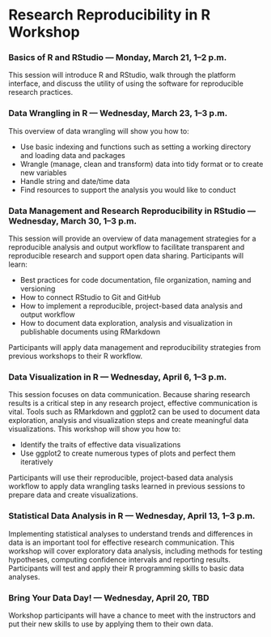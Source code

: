 <p align=center><h1>Research Reproducibility in R<br>Workshop</h1></p>

### Basics of R and RStudio — Monday, March 21, 1–2 p.m.

This session will introduce R and RStudio, walk through the platform interface, and discuss the utility of using the software for reproducible research practices. 

### Data Wrangling in R — Wednesday, March 23, 1–3 p.m.

This overview of data wrangling will show you how to:

- Use basic indexing and functions such as setting a working directory and loading data and packages
- Wrangle (manage, clean and transform) data into tidy format or to create new variables
- Handle string and date/time data
- Find resources to support the analysis you would like to conduct

### Data Management and Research Reproducibility in RStudio — Wednesday, March 30, 1–3 p.m.

This session will provide an overview of data management strategies for a reproducible analysis and output workflow to facilitate transparent and reproducible research and support open data sharing. Participants will learn:

- Best practices for code documentation, file organization, naming and versioning
- How to connect RStudio to Git and GitHub
- How to implement a reproducible, project-based data analysis and output workflow                                                                                       
- How to document data exploration, analysis and visualization in publishable documents using RMarkdown

Participants will apply data management and reproducibility strategies from previous workshops to their R workflow.

### Data Visualization in R — Wednesday, April 6, 1–3 p.m.

This session focuses on data communication. Because sharing research results is a critical step in any research project, effective communication is vital. Tools such as RMarkdown and ggplot2 can be used to document data exploration, analysis and visualization steps and create meaningful data visualizations. This workshop will show you how to:

- Identify the traits of effective data visualizations
- Use ggplot2 to create numerous types of plots and perfect them iteratively

Participants will use their reproducible, project-based data analysis workflow to apply data wrangling tasks learned in previous sessions to prepare data and create visualizations.

### Statistical Data Analysis in R — Wednesday, April 13, 1–3 p.m.

Implementing statistical analyses to understand trends and differences in data is an important tool for effective research communication. This workshop will cover exploratory data analysis, including methods for testing hypotheses, computing confidence intervals and reporting results. Participants will test and apply their R programming skills to basic data analyses.

### Bring Your Data Day! — Wednesday, April 20, TBD

Workshop participants will have a chance to meet with the instructors and put their new skills to use by applying them to their own data.
